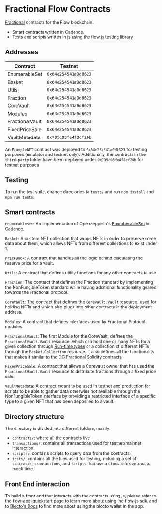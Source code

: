 # Fractional Flow Contracts

[Fractional](https://fractional.art/) contracts for the Flow blockchain.

- Smart contracts written in [Cadence](https://docs.onflow.org/cadence).
- Tests and scripts written in js using the [flow js testing library](https://docs.onflow.org/flow-js-testing/)

## Addresses

| Contract               | Testnet              |
|------------------------|----------------------|
| EnumerableSet          | `0x64e254541a0d8623` |
| Basket                 | `0x64e254541a0d8623` |
| Utils                  | `0x64e254541a0d8623` |
| Fraction               | `0x64e254541a0d8623` |
| CoreVault              | `0x64e254541a0d8623` |
| Modules                | `0x64e254541a0d8623` |
| FractionalVault        | `0x64e254541a0d8623` |
| FixedPriceSale         | `0x64e254541a0d8623` |
| VaultMetadata          | `0x799c03fe4f8cf26b` |


An `ExampleNFT` contract was deployed to `0x64e254541a0d8623` for testing purposes (emulator and testnet only). Additionally, the contracts in the `third-party` folder have been deployed under `0x799c03fe4f8cf26b` for testnet
purposes

## Testing

To run the test suite, change directories to `tests/` and run `npm install` and `npm run tests`.

## Smart contracts

`EnumerableSet`: An implementation of Openzeppelin's [EnumberableSet](https://docs.openzeppelin.com/contracts/4.x/api/utils#EnumerableSet) in Cadence.

`Basket`: A custom NFT collection that wraps NFTs in order to preserve some data about them, which allows NFTs from different collections to exist under 1.

`PriceBook`: A contract that handles all the logic behind calculating the reserve price for a vault.

`Utils`: A contract that defines utility functions for any other contracts to use.

`Fraction`: The contract that defines the Fraction standard by implementing the NonFungibleToken standard while having additional functionality geared towards the Fractional protocol.

`CoreVault`: The contract that defines the `Corevault.Vault` resource, used for holding NFTs and which also plugs into other contracts in the deployment address.

`Modules`: A contract that defines interfaces used by Fractional Protocol modules.

`FractionalVault`: The first Module for the CoreVault, defines the `FractionalVault.Vault` resource, which can hold one or many NFTs for a given collection through [Run-time types](https://docs.onflow.org/cadence/language/run-time-types/#gatsby-focus-wrapper) or a collection of different NFTs through the `Basket.Collection` resource. It also defines all the functionality that makes it similar to the [OG Fractional Solidity contracts](https://github.com/fractional-company/contracts)

`FixedPriceSale`: A contract that allows a Corevault owner that has used the `FractionalVault.Vault` resource to distribute fractions through a fixed price sale.

`VaultMetadata`: A contract meant to be used in testnet and production for scripts to be able to gather data otherwise not available through the NonFungibleToken interface by providing a restricted interface of a specific type to a given NFT that has been deposited to a vault.

## Directory structure

The directory is divided into different folders, mainly:

- `contracts/`: where all the contracts live
- `transactions/`: contains all transactions used for testnet/mainnet interaction.
- `scripts/`: contains scripts to query data from the contracts
- `tests/`: contains all the files used for testing, including a set of `contracts`, `transactions`, and `scripts` that use a `Clock.cdc` contract to mock time.

## Front End interaction

To build a front end that interacts with the contracts using js, please refer to the [flow-app-quickstart](https://docs.onflow.org/fcl/tutorials/flow-app-quickstart/) page to learn more about using the flow-js sdk, and to [Blocto's Docs](https://docs.blocto.app/blocto-sdk/flow/tutorial) to find more about using the blocto wallet in the app.
